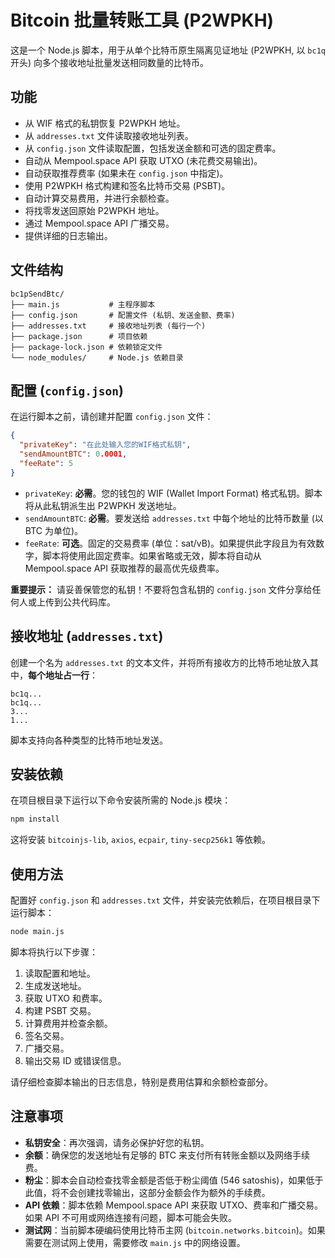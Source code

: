 # Bitcoin 批量转账工具 (P2WPKH)

这是一个 Node.js 脚本，用于从单个比特币原生隔离见证地址 (P2WPKH, 以 `bc1q` 开头) 向多个接收地址批量发送相同数量的比特币。

## 功能

*   从 WIF 格式的私钥恢复 P2WPKH 地址。
*   从 `addresses.txt` 文件读取接收地址列表。
*   从 `config.json` 文件读取配置，包括发送金额和可选的固定费率。
*   自动从 Mempool.space API 获取 UTXO (未花费交易输出)。
*   自动获取推荐费率 (如果未在 `config.json` 中指定)。
*   使用 P2WPKH 格式构建和签名比特币交易 (PSBT)。
*   自动计算交易费用，并进行余额检查。
*   将找零发送回原始 P2WPKH 地址。
*   通过 Mempool.space API 广播交易。
*   提供详细的日志输出。

## 文件结构

```
bc1pSendBtc/
├── main.js           # 主程序脚本
├── config.json       # 配置文件 (私钥、发送金额、费率)
├── addresses.txt     # 接收地址列表 (每行一个)
├── package.json      # 项目依赖
├── package-lock.json # 依赖锁定文件
└── node_modules/     # Node.js 依赖目录
```

## 配置 (`config.json`)

在运行脚本之前，请创建并配置 `config.json` 文件：

```json
{
  "privateKey": "在此处输入您的WIF格式私钥",
  "sendAmountBTC": 0.0001,
  "feeRate": 5 
}
```

*   `privateKey`: **必需**。您的钱包的 WIF (Wallet Import Format) 格式私钥。脚本将从此私钥派生出 P2WPKH 发送地址。
*   `sendAmountBTC`: **必需**。要发送给 `addresses.txt` 中每个地址的比特币数量 (以 BTC 为单位)。
*   `feeRate`: **可选**。固定的交易费率 (单位：sat/vB)。如果提供此字段且为有效数字，脚本将使用此固定费率。如果省略或无效，脚本将自动从 Mempool.space API 获取推荐的最高优先级费率。

**重要提示：** 请妥善保管您的私钥！不要将包含私钥的 `config.json` 文件分享给任何人或上传到公共代码库。

## 接收地址 (`addresses.txt`)

创建一个名为 `addresses.txt` 的文本文件，并将所有接收方的比特币地址放入其中，**每个地址占一行**：

```
bc1q...
bc1q...
3...
1...
```

脚本支持向各种类型的比特币地址发送。

## 安装依赖

在项目根目录下运行以下命令安装所需的 Node.js 模块：

```bash
npm install
```

这将安装 `bitcoinjs-lib`, `axios`, `ecpair`, `tiny-secp256k1` 等依赖。

## 使用方法

配置好 `config.json` 和 `addresses.txt` 文件，并安装完依赖后，在项目根目录下运行脚本：

```bash
node main.js
```

脚本将执行以下步骤：

1.  读取配置和地址。
2.  生成发送地址。
3.  获取 UTXO 和费率。
4.  构建 PSBT 交易。
5.  计算费用并检查余额。
6.  签名交易。
7.  广播交易。
8.  输出交易 ID 或错误信息。

请仔细检查脚本输出的日志信息，特别是费用估算和余额检查部分。

## 注意事项

*   **私钥安全**：再次强调，请务必保护好您的私钥。
*   **余额**：确保您的发送地址有足够的 BTC 来支付所有转账金额以及网络手续费。
*   **粉尘**：脚本会自动检查找零金额是否低于粉尘阈值 (546 satoshis)，如果低于此值，将不会创建找零输出，这部分金额会作为额外的手续费。
*   **API 依赖**：脚本依赖 Mempool.space API 来获取 UTXO、费率和广播交易。如果 API 不可用或网络连接有问题，脚本可能会失败。
*   **测试网**：当前脚本硬编码使用比特币主网 (`bitcoin.networks.bitcoin`)。如果需要在测试网上使用，需要修改 `main.js` 中的网络设置。 